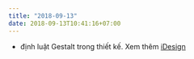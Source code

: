 ```yaml
---
title: "2018-09-13"
date: 2018-09-13T10:41:16+07:00
---
```


* định luật Gestalt trong thiết kế. Xem thêm [iDesign](http://idesign.vn/graphic-design/dinh-luat-gestalt-tieng-noi-chung-cua-dan-thiet-ke-273550.html)
